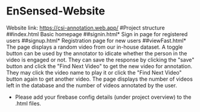 # EnSensed-Website
Website link: https://csi-annotation.web.app/
#Project structure
##index.html
Basic homepage
##signin.html*
Sign in page for registered users 
##signup.html*
Registration page for new users 
##viewFast.html*
The page displays a random video from our in-house dataset. A toggle button can be used by the annotator to idicate whether the person in the video is engaged or not. They can save the response by clicking the "save" button and click the "Find Next Video" to get the new video for annotation. They may click the video name to play it or click the "Find Next Video" button again to get another video.  The page displays the number of videos left in the database and the number of videos annotated by the user.

* Please add your firebase config details (under project overview) to the .html files. 

